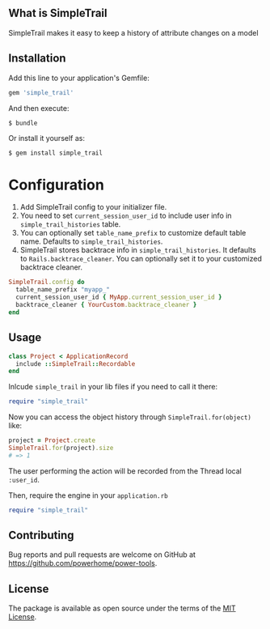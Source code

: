 ## What is SimpleTrail

SimpleTrail makes it easy to keep a history of attribute changes on a model

## Installation

Add this line to your application's Gemfile:

```ruby
gem 'simple_trail'
```

And then execute:

    $ bundle

Or install it yourself as:

    $ gem install simple_trail


# Configuration

1. Add SimpleTrail config to your initializer file.
2. You need to set `current_session_user_id` to include user info in `simple_trail_histories` table.
3. You can optionally set `table_name_prefix` to customize default table name. Defaults to `simple_trail_histories`.
4. SimpleTrail stores backtrace info in `simple_trail_histories`. It defaults to `Rails.backtrace_cleaner`. You can optionally set it to your customized backtrace cleaner.

```ruby
SimpleTrail.config do
  table_name_prefix "myapp_"
  current_session_user_id { MyApp.current_session_user_id }
  backtrace_cleaner { YourCustom.backtrace_cleaner }
end
```

## Usage

```ruby
class Project < ApplicationRecord
  include ::SimpleTrail::Recordable
end
```

Inlcude `simple_trail` in your lib files if you need to call it there:

```ruby
require "simple_trail"
```


Now you can access the object history through `SimpleTrail.for(object)` like:

```ruby
project = Project.create
SimpleTrail.for(project).size
# => 1
```

The user performing the action will be recorded from the Thread local `:user_id`.

Then, require the engine in your `application.rb`

```ruby
require "simple_trail"
```

## Contributing

Bug reports and pull requests are welcome on GitHub at https://github.com/powerhome/power-tools.

## License

The package is available as open source under the terms of the [MIT License](https://opensource.org/licenses/MIT).
